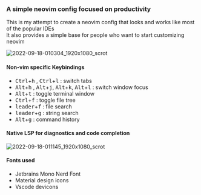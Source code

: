 ### A simple neovim config focused on productivity
This is my attempt to create a neovim config that looks and works like most of the popular IDEs<br>
It also provides a simple base for people who want to start customizing neovim

![2022-09-18-010304_1920x1080_scrot](https://user-images.githubusercontent.com/48997655/190866003-bd4c78a7-b45e-4289-97c4-fd96dac1f466.png)

#### Non-vim specific Keybindings
- <kbd>Ctrl</kbd>+<kbd>h</kbd> , <kbd>Ctrl</kbd>+<kbd>l</kbd> : switch tabs
- <kbd>Alt</kbd>+<kbd>h</kbd> , <kbd>Alt</kbd>+<kbd>j</kbd>, <kbd>Alt</kbd>+<kbd>k</kbd>, <kbd>Alt</kbd>+<kbd>l</kbd> : switch window focus
- <kbd>Alt</kbd>+<kbd>t</kbd> : toggle terminal window
- <kbd>Ctrl</kbd>+<kbd>f</kbd> : toggle file tree
- <kbd>leader</kbd>+<kbd>f</kbd> : file search
- <kbd>leader</kbd>+<kbd>g</kbd> : string search
- <kbd>Alt</kbd>+<kbd>g</kbd> : command history

#### Native LSP for diagnostics and code completion
![2022-09-18-011145_1920x1080_scrot](https://user-images.githubusercontent.com/48997655/190866239-d63e033c-7a17-4f15-ab1d-0dbc2a2c218d.png)

#### Fonts used
- Jetbrains Mono Nerd Font
- Material design icons
- Vscode devicons
